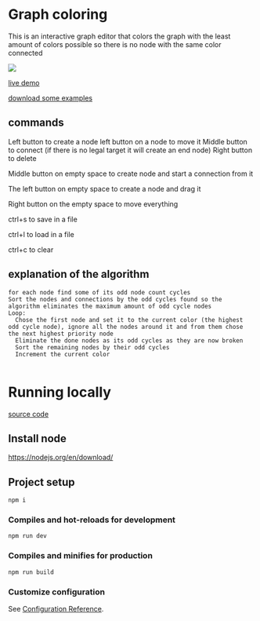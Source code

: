 # Graph coloring

This is an interactive graph editor that colors the graph with the least amount of colors possible so there is no node with the same color connected

![](https://i.imgur.com/OkpcM09.png)

[live demo](https://thiago099.github.io/graph-coloring/)

[download some examples](https://github.com/Thiago099/graph-coloring/tree/master/examples)

## commands

Left button to create a node
left button on a node to move it
Middle button to connect (if there is no legal target it will create an end node)
Right button to delete

Middle button on empty space to create node and start a connection from it

The left button on empty space to create a node and drag it

Right button on the empty space to move everything

ctrl+s to save in a file 

ctrl+l to load in a file

ctrl+c to clear

## explanation of the algorithm
```
for each node find some of its odd node count cycles
Sort the nodes and connections by the odd cycles found so the algorithm eliminates the maximum amount of odd cycle nodes
Loop:
  Chose the first node and set it to the current color (the highest odd cycle node), ignore all the nodes around it and from them chose the next highest priority node
  Eliminate the done nodes as its odd cycles as they are now broken
  Sort the remaining nodes by their odd cycles
  Increment the current color
  
```


# Running locally

[source code](https://github.com/Thiago099/graph-coloring)

## Install node
https://nodejs.org/en/download/

## Project setup
```
npm i
```

### Compiles and hot-reloads for development
```
npm run dev
```

### Compiles and minifies for production
```
npm run build
```

### Customize configuration
See [Configuration Reference](https://cli.vuejs.org/config/).
